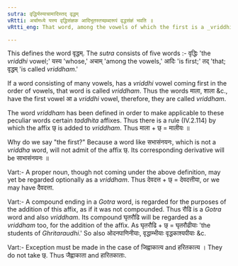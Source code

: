 ```yaml
---
sutra: वृद्धिर्यस्याचामादिस्तद् वृद्धम्
vRtti: अर्चामध्ये यस्य वृद्धिसंज्ञक आदिभूतस्तच्छब्दरूपं वृद्धसंज्ञं भवति ॥
vRtti_eng: That word, among the vowels of which the first is a _vriddhi_, is called _vriddham_.

---
```

This defines the word वृद्धम्. The _sutra_ consists of five words :- वृद्धिः 'the _vriddhi_ vowel;' यस्य 'whose,' अचाम् 'among the vowels,' आदिः 'is first;' तद् 'that; वृद्धम् 'is called _vriddham_.'

If a word consisting of many vowels, has a _vriddhi_ vowel coming first in the order of vowels, that word is called _vriddham_. Thus the words माला, शाला &c., have the first vowel आ a _vriddhi_ vowel, therefore, they are called _vriddham_.

The word _vriddham_ has been defined in order to make applicable to these peculiar words certain _taddhita_ affixes. Thus there is a rule (IV.2.114) by which the affix छ् is added to _vriddham_. Thus माला + छ् = मालीयः ॥

Why do we say "the first?" Because a word like सभासंनयनः, which is not a _vriddha_ word, will not admit of the affix छ्. Its corresponding derivative will be साभासंनयनः ॥

Vart:- A proper noun, though not coming under the above definition, may yet be regarded optionally as a _vriddham_. Thus देवदत्त + छ् = देवदत्तीया, or we may have दैवदत्ता.

Vart:- A compound ending in a _Gotra_ word, is regarded for the purposes of the addition of this affix, as if it was not compounded. Thus रौढि is a _Gotra_ word and also _vriddham_. Its compound घृतरौढि will be regarded as a _vriddham_ too, for the addition of the affix. As घृतरौढि + छ् = घृतरौढीयाः 'the students of _Ghritaraudhi_.' So also ओदनपाणिनीयाः, वृद्धाम्भीयाः वृद्धकाश्यपीयाः &c.

Vart:- Exception must be made in the case of जिह्वाकात्य and हरितकात्य । They do not take छ्. Thus जैह्वाकाता and हारितकाताः.